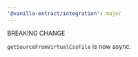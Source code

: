 ```yaml
---
'@vanilla-extract/integration': major
---
```


BREAKING CHANGE

`getSourceFromVirtualCssFile` is now async.